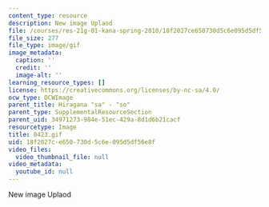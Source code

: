 ```yaml
---
content_type: resource
description: New image Uplaod
file: /courses/res-21g-01-kana-spring-2010/18f2027ce650730d5c6e095d5df56e8f_0423.gif
file_size: 277
file_type: image/gif
image_metadata:
  caption: ''
  credit: ''
  image-alt: ''
learning_resource_types: []
license: https://creativecommons.org/licenses/by-nc-sa/4.0/
ocw_type: OCWImage
parent_title: Hiragana "sa" - "so"
parent_type: SupplementalResourceSection
parent_uid: 34971273-984e-51ec-429a-8d1d6b21cacf
resourcetype: Image
title: 0423.gif
uid: 18f2027c-e650-730d-5c6e-095d5df56e8f
video_files:
  video_thumbnail_file: null
video_metadata:
  youtube_id: null
---
```

New image Uplaod